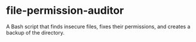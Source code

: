 # file-permission-auditor
A Bash script that finds insecure files, fixes their permissions, and creates a backup of the directory.
